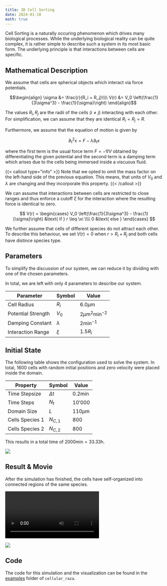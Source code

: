 ```yaml
---
title: 3D Cell Sorting
date: 2024-01-10
math: true
---
```


Cell Sorting is a naturally occuring phenomenon which drives many biological processes.
While the underlying biological reality can be quite complex, it is rather simple to describe such
a system in its most basic form.
The underlying principle is that interactions between cells are specific.

## Mathematical Description

We assume that cells are spherical objects which interact via force potentials.

$$\begin{align}
    \sigma &= \frac{r}{R_i + R_j}\\\\
    V(r) &= V_0 \left(\frac{1}{3\sigma^3} - \frac{1}{\sigma}\right)
\end{align}$$

The values $R_i,R_j$ are the radii of the cells ($i\neq j$) interacting with each other.
For simplification, we can assume that they are identical $R_i=R_j=R$.

Furthermore, we assume that the equation of motion is given by

$$
    \partial^2_t x = F - \lambda \partial_t x
$$

where the first term is the usual force term $F = - \nabla V$ obtained by differentiating the
given potential and the second term is a damping term which arises due to the cells being immersed
inside a viscuous fluid.

{{< callout type="info" >}}
Note that we opted to omit the mass factor on the left-hand side of the previous equation.
This means, that units of $V_0$ and $\lambda$ are changing and they incorporate this property.
{{< /callout >}}

We can assume that interactions between cells are restricted to close ranges and thus enforce a
cutoff $\xi$ for the interaction where the resulting force is identical to zero.

$$
    V(r) = \begin{cases}
        V_0 \left(\frac{1}{3\sigma^3} - \frac{1}{\sigma}\right) &\text{ if } r \leq \xi \\\\
        0 &\text{ else }
    \end{cases}
$$

We further assume that cells of different species do not attract each other.
To describe this behaviour, we set $V(r)=0$ when $r>R_i+R_j$ and both cells have distince species
type.

## Parameters

To simplify the discussion of our system, we can reduce it by dividing with one of the chosen
parameters.

In total, we are left with only 4 parameters to describe our system.

| Parameter | Symbol | Value |
| --- | --- | --- |
| Cell Radius | $R_i$ | $6.0\mu \text{m}$ |
| Potential Strength | $V_0$ | $2\mu\text{m}^2\text{min}^{-2}$ |
| Damping Constant | $\lambda$ | $2\text{min}^{-1}$ |
| Interaction Range | $\xi$ | $1.5 R_i$ |

## Initial State

The following table shows the configuration used to solve the system.
In total, 1600 cells with random initial positions and zero velocity were placed inside the domain.

| Property | Symbol | Value |
| --- | --- | --- |
| Time Stepsize | $\Delta t$ | $0.2\text{min}$ |
| Time Steps | $N_t$ | $10'000$ |
| Domain Size | $L$ | $110\mu\text{m}$ |
| Cells Species 1 | $N_{C,1}$ | $800$ |
| Cells Species 2 | $N_{C,2}$ | $800$ |

This results in a total time of $2000\text{min}=33.33\text{h}$.

![](/showcase/cell_sorting/0000000020.png)

## Result & Movie

After the simulation has finished, the cells have self-organized into connected regions of the same
species.

<video controls>
    <source src="/showcase/cell_sorting/movie.mp4" type="video/mp4">
</video>

![](/showcase/cell_sorting/0000006000.png)

## Code

The code for this simulation and the visualization can be found in the
[examples](https://github.com/jonaspleyer/cellular_raza/tree/master/cellular_raza-examples/cell_sorting)
folder of `cellular_raza`.

